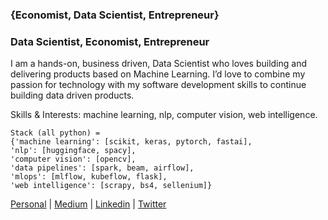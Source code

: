 ### {Economist, Data Scientist, Entrepreneur}

### Data Scientist, Economist, Entrepreneur

I am a hands-on, business driven, Data Scientist who loves building and delivering products based on Machine Learning. I’d love to combine my passion for technology with my software development skills to continue building data driven products.

Skills & Interests: machine learning, nlp, computer vision, web intelligence.

```
Stack (all python) =
{'machine learning': [scikit, keras, pytorch, fastai],
'nlp': [huggingface, spacy],
'computer vision': [opencv],
'data pipelines': [spark, beam, airflow],
'mlops': [mlflow, kubeflow, flask],
'web intelligence': [scrapy, bs4, sellenium]}
```

[Personal](https://julianlopezb.github.io/)     |     [Medium](https://medium.com/@julianlopezbaasch)     |     [Linkedin](https://www.linkedin.com/in/julianlopezba/)     |     [Twitter](https://twitter.com/JulianLBaasch)
